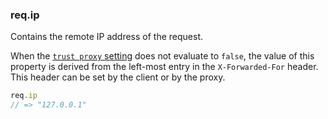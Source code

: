 <!---
 Copyright (c) 2016 StrongLoop, IBM, and Express Contributors
 License: MIT
-->

<h3 id='req.ip'>req.ip</h3>

Contains the remote IP address of the request.

When the [`trust proxy` setting](/4x/api.html#trust.proxy.options.table) does not evaluate to `false`,
the value of this property is derived from the left-most entry in the
`X-Forwarded-For` header. This header can be set by the client or by the proxy.

```js
req.ip
// => "127.0.0.1"
```
